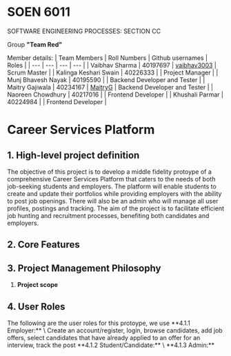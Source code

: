 # SOEN 6011

SOFTWARE ENGINEERING PROCESSES: SECTION CC

Group **"Team Red"**

Member details:
| Team Members | Roll Numbers | Github usernames | Roles |
| --- | --- | --- | --- |
| Vaibhav Sharma | 40197697 | [vaibhav3003](https://github.com/vaibhav3003) | Scrum Master |
| Kalinga Keshari Swain | 40226333 | | Project Manager |
| Munj Bhavesh Nayak | 40195590 | | Backend Developer and Tester | 
| Maitry Gajiwala | 40234167 | [MaitryG](https://github.com/MaitryG) | Backend Developer and Tester |
| Naoreen Chowdhury | 40217016 | | Frontend Developer | 
| Khushali Parmar | 40224984 | | Frontend Developer | 

# Career Services Platform

<h2>1. High-level project definition</h2>
The objective of this project is to develop a middle fidelity protoype of a comprehensive Career Services Platform that caters to the needs of both job-seeking students and employers. The platform will enable students to create and update their portfolios while providing employers with the ability to post job openings. There will also be an admin who will manage all user profiles, postings and tracking. The aim of the project is to facilitate efficient job hunting and recruitment processes, benefiting both candidates and employers. 


<h2>2. Core Features </h2>

<h2>3. Project Management Philosophy</h2>

1. **Project scope**
<h2>4. User Roles</h2>
The following are the user roles for this protoype, we use 
**4.1.1 Employer:** \  Create an account/register, login, browse candidates, add job offers, select
candidates that have already applied to an offer for an interview, track the post
**4.1.2 Student/Candidate:** \
**4.1.3 Admin:**

